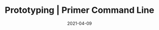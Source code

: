 ---
title: "Prototyping | Primer Command Line"
date: 2021-04-09
externalLink: https://primer.style/cli/getting-started/prototyping
---